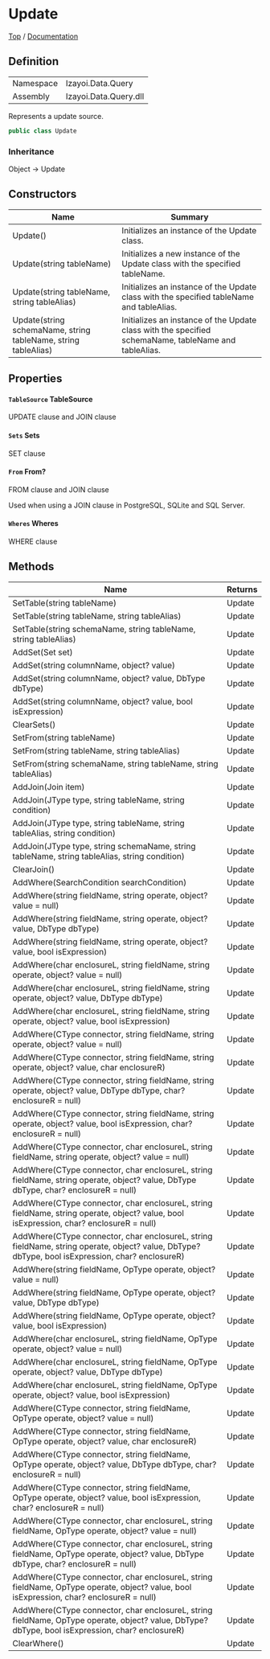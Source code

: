 # Update

[Top](../../../../README.md) / [Documentation](../../../Documentation.md)

## Definition

|||
|--|--|
|Namespace|Izayoi.Data.Query|
|Assembly|Izayoi.Data.Query.dll|

Represents a update source.

~~~csharp
public class Update
~~~

### Inheritance
Object -> Update

## Constructors

|Name|Summary|
|--|--|
|Update()|Initializes an instance of the Update class.|
|Update(string tableName)|Initializes a new instance of the Update class with the specified tableName.|
|Update(string tableName, string tableAlias)|Initializes an instance of the Update class with the specified tableName and tableAlias.|
|Update(string schemaName, string tableName, string tableAlias)|Initializes an instance of the Update class with the specified schemaName, tableName and tableAlias.|

## Properties

#### `TableSource` TableSource

UPDATE clause and JOIN clause

#### `Sets` Sets

SET clause

#### `From` From?

FROM clause and JOIN clause

Used when using a JOIN clause in PostgreSQL, SQLite and SQL Server.

#### `Wheres` Wheres

WHERE clause

## Methods

|Name|Returns|
|--|--|
|SetTable(string tableName)|Update|
|SetTable(string tableName, string tableAlias)|Update|
|SetTable(string schemaName, string tableName, string tableAlias)|Update|
|AddSet(Set set)|Update|
|AddSet(string columnName, object? value)|Update|
|AddSet(string columnName, object? value, DbType dbType)|Update|
|AddSet(string columnName, object? value, bool isExpression)|Update|
|ClearSets()|Update|
|SetFrom(string tableName)|Update|
|SetFrom(string tableName, string tableAlias)|Update|
|SetFrom(string schemaName, string tableName, string tableAlias)|Update|
|AddJoin(Join item)|Update|
|AddJoin(JType type, string tableName, string condition)|Update|
|AddJoin(JType type, string tableName, string tableAlias, string condition)|Update|
|AddJoin(JType type, string schemaName, string tableName, string tableAlias, string condition)|Update|
|ClearJoin()|Update|
|AddWhere(SearchCondition searchCondition)|Update|
|AddWhere(string fieldName, string operate, object? value = null)|Update|
|AddWhere(string fieldName, string operate, object? value, DbType dbType)|Update|
|AddWhere(string fieldName, string operate, object? value, bool isExpression)|Update|
|AddWhere(char enclosureL, string fieldName, string operate, object? value = null)|Update|
|AddWhere(char enclosureL, string fieldName, string operate, object? value, DbType dbType)|Update|
|AddWhere(char enclosureL, string fieldName, string operate, object? value, bool isExpression)|Update|
|AddWhere(CType connector, string fieldName, string operate, object? value = null)|Update|
|AddWhere(CType connector, string fieldName, string operate, object? value, char enclosureR)|Update|
|AddWhere(CType connector, string fieldName, string operate, object? value, DbType dbType, char? enclosureR = null)|Update|
|AddWhere(CType connector, string fieldName, string operate, object? value, bool isExpression, char? enclosureR = null)|Update|
|AddWhere(CType connector, char enclosureL, string fieldName, string operate, object? value = null)|Update|
|AddWhere(CType connector, char enclosureL, string fieldName, string operate, object? value, DbType dbType, char? enclosureR = null)|Update|
|AddWhere(CType connector, char enclosureL, string fieldName, string operate, object? value, bool isExpression, char? enclosureR = null)|Update|
|AddWhere(CType connector, char enclosureL, string fieldName, string operate, object? value, DbType? dbType, bool isExpression, char? enclosureR)|Update|
|AddWhere(string fieldName, OpType operate, object? value = null)|Update|
|AddWhere(string fieldName, OpType operate, object? value, DbType dbType)|Update|
|AddWhere(string fieldName, OpType operate, object? value, bool isExpression)|Update|
|AddWhere(char enclosureL, string fieldName, OpType operate, object? value = null)|Update|
|AddWhere(char enclosureL, string fieldName, OpType operate, object? value, DbType dbType)|Update|
|AddWhere(char enclosureL, string fieldName, OpType operate, object? value, bool isExpression)|Update|
|AddWhere(CType connector, string fieldName, OpType operate, object? value = null)|Update|
|AddWhere(CType connector, string fieldName, OpType operate, object? value, char enclosureR)|Update|
|AddWhere(CType connector, string fieldName, OpType operate, object? value, DbType dbType, char? enclosureR = null)|Update|
|AddWhere(CType connector, string fieldName, OpType operate, object? value, bool isExpression, char? enclosureR = null)|Update|
|AddWhere(CType connector, char enclosureL, string fieldName, OpType operate, object? value = null)|Update|
|AddWhere(CType connector, char enclosureL, string fieldName, OpType operate, object? value, DbType dbType, char? enclosureR = null)|Update|
|AddWhere(CType connector, char enclosureL, string fieldName, OpType operate, object? value, bool isExpression, char? enclosureR = null)|Update|
|AddWhere(CType connector, char enclosureL, string fieldName, OpType operate, object? value, DbType? dbType, bool isExpression, char? enclosureR)|Update|
|ClearWhere()|Update|
